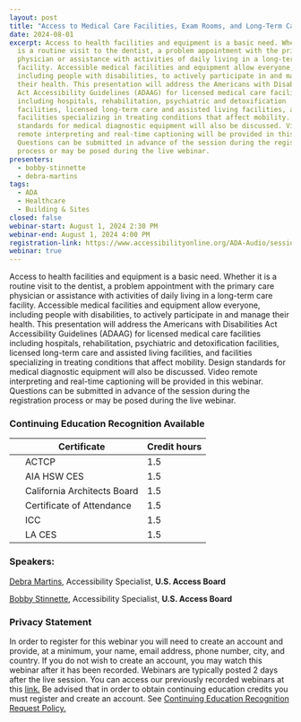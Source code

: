 ```yaml
---
layout: post
title: "Access to Medical Care Facilities, Exam Rooms, and Long-Term Care Facilities "
date: 2024-08-01
excerpt: Access to health facilities and equipment is a basic need. Whether it
  is a routine visit to the dentist, a problem appointment with the primary care
  physician or assistance with activities of daily living in a long-term care
  facility. Accessible medical facilities and equipment allow everyone,
  including people with disabilities, to actively participate in and manage
  their health. This presentation will address the Americans with Disabilities
  Act Accessibility Guidelines (ADAAG) for licensed medical care facilities
  including hospitals, rehabilitation, psychiatric and detoxification
  facilities, licensed long-term care and assisted living facilities, and
  facilities specializing in treating conditions that affect mobility. Design
  standards for medical diagnostic equipment will also be discussed. Video
  remote interpreting and real-time captioning will be provided in this webinar.
  Questions can be submitted in advance of the session during the registration
  process or may be posed during the live webinar.
presenters:
  - bobby-stinnette
  - debra-martins
tags:
  - ADA
  - Healthcare
  - Building & Sites
closed: false
webinar-start: August 1, 2024 2:30 PM
webinar-end: August 1, 2024 4:00 PM
registration-link: https://www.accessibilityonline.org/ADA-Audio/session?id=111128
webinar: true
---
```

Access to health facilities and equipment is a basic need. Whether it is a routine visit to the dentist, a problem appointment with the primary care physician or assistance with activities of daily living in a long-term care facility. Accessible medical facilities and equipment allow everyone, including people with disabilities, to actively participate in and manage their health. This presentation will address the Americans with Disabilities Act Accessibility Guidelines (ADAAG) for licensed medical care facilities including hospitals, rehabilitation, psychiatric and detoxification facilities, licensed long-term care and assisted living facilities, and facilities specializing in treating conditions that affect mobility. Design standards for medical diagnostic equipment will also be discussed. Video remote interpreting and real-time captioning will be provided in this webinar. Questions can be submitted in advance of the session during the registration process or may be posed during the live webinar.

### Continuing Education Recognition Available

|     | **Certificate**             | **Credit hours** |
| --- | --------------------------- | ---------------- |
|     | ACTCP                       | 1.5              |
|     | AIA HSW CES                 | 1.5              |
|     | California Architects Board | 1.5              |
|     | Certificate of Attendance   | 1.5              |
|     | ICC                         | 1.5              |
|     | LA CES                      | 1.5              |

### Speakers:

[Debra Martins](https://www.accessibilityonline.org/speakers/speaker.aspx?id=11035&ret=Picture%20This!%20Identifying%20Non-Compliant%20Elements%20&%20Spaces "external link"), Accessibility Specialist, **U.S. Access Board**

[Bobby Stinnette](https://www.accessibilityonline.org/speakers/speaker.aspx?id=10811&ret=Access%20to%20Medical%20Care%20Facilities,%20Exam%20Rooms,%20and%20Long-Term%20Care%20Facilities), Accessibility Specialist, **U.S. Access Board**

### Privacy Statement

In order to register for this webinar you will need to create an account and provide, at a minimum, your name, email address, phone number, city, and country. If you do not wish to create an account, you may watch this webinar after it has been recorded. Webinars are typically posted 2 days after the live session. You can access our previously recorded webinars at this [link.](https://www.accessibilityonline.org/ao/archives/ "external link") Be advised that in order to obtain continuing education credits you must register and create an account. See [Continuing Education Recognition Request Policy.](https://www.accessibilityonline.org/continuing-education/CEUDetails.aspx "external link")
